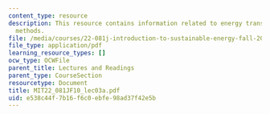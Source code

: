 ```yaml
---
content_type: resource
description: This resource contains information related to energy transfer and conversion
  methods.
file: /media/courses/22-081j-introduction-to-sustainable-energy-fall-2010/e538c44f7b16f6c0ebfe98ad37f42e5b_MIT22_081JF10_lec03a.pdf
file_type: application/pdf
learning_resource_types: []
ocw_type: OCWFile
parent_title: Lectures and Readings
parent_type: CourseSection
resourcetype: Document
title: MIT22_081JF10_lec03a.pdf
uid: e538c44f-7b16-f6c0-ebfe-98ad37f42e5b
---
```

